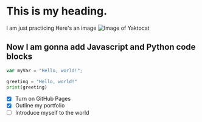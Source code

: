 # This is my heading.
I am just practicing
Here's an image
![Image of Yaktocat](https://octodex.github.com/images/yaktocat.png)
## Now I am gonna add Javascript and Python code blocks
``` javascript
var myVar = "Hello, world!";
```
``` python
greeting = "Hello, world!"
print(greeting)
```
- [x] Turn on GitHub Pages
- [x] Outline my portfolio
- [ ] Introduce myself to the world
